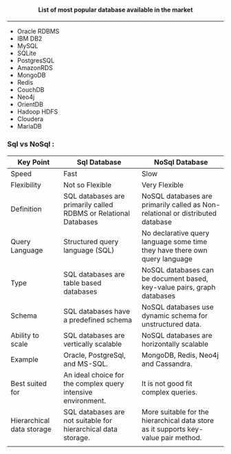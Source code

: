 #### <center> List of most popular database available in the market <center>
---

* Oracle RDBMS
* IBM DB2
* MySQL
* SQLite
* PostgresSQL
* AmazonRDS
* MongoDB
* Redis
* CouchDB
* Neo4j
* OrientDB
* Hadoop HDFS
* Cloudera
* MariaDB

### Sql vs NoSql :
| Key Point                 | Sql Database                                                     | NoSql Database                                                                      |
|---------------------------|------------------------------------------------------------------|-------------------------------------------------------------------------------------|
| Speed                     | Fast                                                             | Slow                                                                                |
| Flexibility               | Not so Flexible                                                  | Very Flexible                                                                       |
| Definition                | SQL databases are primarily called RDBMS or Relational Databases | NoSQL databases are primarily called as Non-relational or distributed database      |
| Query Language            | Structured query language (SQL)                                  | No declarative query language some time they have there own query language          |
| Type                      | SQL databases are table based databases                          | NoSQL databases can be document based, key-value pairs, graph databases             |
| Schema                    | SQL databases have a predefined schema                           | NoSQL databases use dynamic schema for unstructured data.                           |
| Ability to scale          | SQL databases are vertically scalable                            | NoSQL databases are horizontally scalable                                           |
| Example                   | Oracle, PostgreSql, and MS-SQL.                                  | MongoDB, Redis, Neo4j and Cassandra.                                                |
| Best suited for           | An ideal choice for the complex query intensive environment.     | It is not good fit complex queries.                                                 |
| Hierarchical data storage | SQL databases are not suitable for hierarchical data storage.    | More suitable for the hierarchical data store as it supports key-value pair method. |
|                           |                                                                  |                                                                                     |